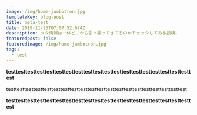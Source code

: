 ```yaml
---
image: /img/home-jumbotron.jpg
templateKey: blog-post
title: meta-test
date: 2019-11-25T07:07:52.674Z
description: メタ情報は一体どこから引っ張ってきてるのかチェックしてみる投稿。
featuredpost: false
featuredimage: /img/home-jumbotron.jpg
tags:
  - test
---
```

**testtesttesttesttesttesttesttesttesttesttesttesttesttesttesttesttesttesttesttest**

testtesttesttesttesttesttesttesttesttesttesttesttesttesttesttesttesttesttesttest

**testtesttesttesttesttesttesttesttesttesttesttesttesttesttesttesttesttesttesttest**
